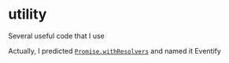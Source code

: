 # utility
Several useful code that I use

Actually, I predicted [`Promise.withResolvers`](https://developer.mozilla.org/en-US/docs/Web/JavaScript/Reference/Global_Objects/Promise/withResolvers) and named it Eventify
